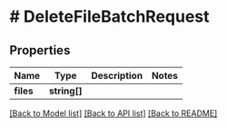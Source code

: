 # # DeleteFileBatchRequest

## Properties

Name | Type | Description | Notes
------------ | ------------- | ------------- | -------------
**files** | **string[]** |  |

[[Back to Model list]](../../README.md#models) [[Back to API list]](../../README.md#endpoints) [[Back to README]](../../README.md)
